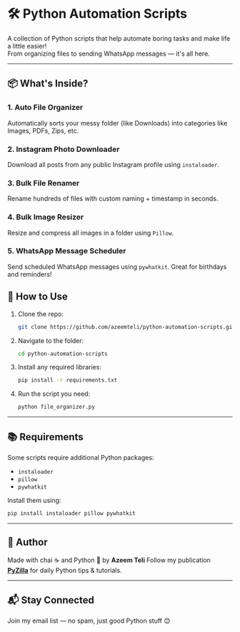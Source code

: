 # 🛠️ Python Automation Scripts

A collection of Python scripts that help automate boring tasks and make life a little easier!  
From organizing files to sending WhatsApp messages — it's all here.

---

## 📦 What's Inside?

### 1. Auto File Organizer
Automatically sorts your messy folder (like Downloads) into categories like Images, PDFs, Zips, etc.

### 2. Instagram Photo Downloader
Download all posts from any public Instagram profile using `instaloader`.

### 3. Bulk File Renamer
Rename hundreds of files with custom naming + timestamp in seconds.

### 4. Bulk Image Resizer
Resize and compress all images in a folder using `Pillow`.

### 5. WhatsApp Message Scheduler
Send scheduled WhatsApp messages using `pywhatkit`. Great for birthdays and reminders!


## 🚀 How to Use

1. Clone the repo:
   ```bash
   git clone https://github.com/azeemteli/python-automation-scripts.git

2. Navigate to the folder:

   ```bash
   cd python-automation-scripts
   ```

3. Install any required libraries:

   ```bash
   pip install -r requirements.txt
   ```

4. Run the script you need:

   ```bash
   python file_organizer.py
   ```

---

## 📚 Requirements

Some scripts require additional Python packages:

* `instaloader`
* `pillow`
* `pywhatkit`

Install them using:

```bash
pip install instaloader pillow pywhatkit
```

---

## 🙌 Author

Made with chai ☕ and Python 🐍 by **Azeem Teli**
Follow my publication **[PyZilla](https://medium.com/pyzilla/python-automation-scripts-that-made-my-life-easier-18fc604d7337?sk=0a8e04446e0fd658bd1a7d13ca7d08f3)** for daily Python tips & tutorials.

---

## 📬 Stay Connected

Join my email list — no spam, just good Python stuff 😊


